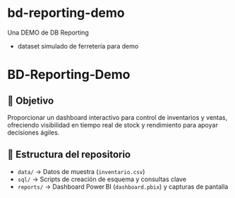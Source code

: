 # bd-reporting-demo
Una DEMO de DB Reporting
- dataset simulado de ferretería para demo
# BD‑Reporting‑Demo

## 🎯 Objetivo  
Proporcionar un dashboard interactivo para control de inventarios y ventas, ofreciendo visibilidad en tiempo real de stock y rendimiento para apoyar decisiones ágiles.

## 📂 Estructura del repositorio  
- `data/`      → Datos de muestra (`inventario.csv`)  
- `sql/`       → Scripts de creación de esquema y consultas clave  
- `reports/`   → Dashboard Power BI (`dashboard.pbix`) y capturas de pantalla
